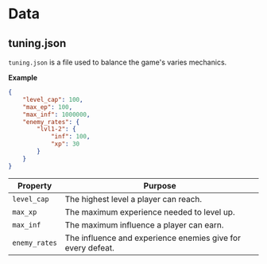 # Data

## tuning.json

``tuning.json`` is a file used to balance the game's varies mechanics.

**Example**

```json
{
    "level_cap": 100,
    "max_ep": 100,
    "max_inf": 1000000,
    "enemy_rates": {
        "lvl1-2": {
            "inf": 100,
            "xp": 30
        }
    }
}
```

| Property        | Purpose                                                     |
| --------------- | ----------------------------------------------------------- |
| ``level_cap``   | The highest level a player can reach.                       |
| ``max_xp``      | The maximum experience needed to level up.                  |
| ``max_inf``     | The maximum influence a player can earn.                    |
| ``enemy_rates`` | The influence and experience enemies give for every defeat. |
